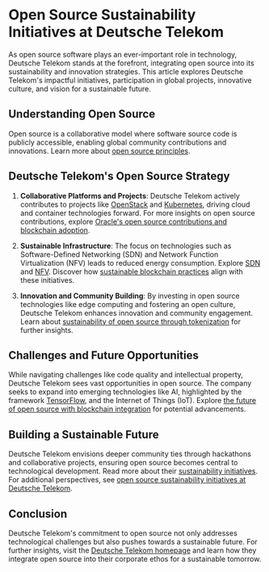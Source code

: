 # Open Source Sustainability Initiatives at Deutsche Telekom

As open source software plays an ever-important role in technology, Deutsche Telekom stands at the forefront, integrating open source into its sustainability and innovation strategies. This article explores Deutsche Telekom's impactful initiatives, participation in global projects, innovative culture, and vision for a sustainable future.

## Understanding Open Source

Open source is a collaborative model where software source code is publicly accessible, enabling global community contributions and innovations. Learn more about [open source principles](https://opensource.org/osd).

## Deutsche Telekom's Open Source Strategy

1. **Collaborative Platforms and Projects**: Deutsche Telekom actively contributes to projects like [OpenStack](https://www.openstack.org/) and [Kubernetes](https://kubernetes.io/), driving cloud and container technologies forward. For more insights on open source contributions, explore [Oracle's open source contributions and blockchain adoption](https://www.license-token.com/wiki/oracle-s-open-source-contributions-and-blockchain-adoption).

2. **Sustainable Infrastructure**: The focus on technologies such as Software-Defined Networking (SDN) and Network Function Virtualization (NFV) leads to reduced energy consumption. Explore [SDN](https://www.opennetworking.org/) and [NFV](https://www.etsi.org/technologies/nfv). Discover how [sustainable blockchain practices](https://www.license-token.com/wiki/sustainable-blockchain-practices) align with these initiatives.

3. **Innovation and Community Building**: By investing in open source technologies like edge computing and fostering an open culture, Deutsche Telekom enhances innovation and community engagement. Learn about [sustainability of open source through tokenization](https://www.license-token.com/wiki/sustainability-of-open-source-through-tokenization) for further insights.

## Challenges and Future Opportunities

While navigating challenges like code quality and intellectual property, Deutsche Telekom sees vast opportunities in open source. The company seeks to expand into emerging technologies like AI, highlighted by the framework [TensorFlow](https://www.tensorflow.org/), and the Internet of Things (IoT). Explore [the future of open source with blockchain integration](https://www.license-token.com/wiki/the-future-of-open-source-with-blockchain-integration) for potential advancements.

## Building a Sustainable Future

Deutsche Telekom envisions deeper community ties through hackathons and collaborative projects, ensuring open source becomes central to technological development. Read more about their [sustainability initiatives](https://www.telekom.com/en/corporate-responsibility/sustainable-future). For additional perspectives, see [open source sustainability initiatives at Deutsche Telekom](https://www.license-token.com/wiki/open-source-sustainability-deutsche-telekom).

## Conclusion

Deutsche Telekom's commitment to open source not only addresses technological challenges but also pushes towards a sustainable future. For further insights, visit the [Deutsche Telekom homepage](https://www.telekom.com/en) and learn how they integrate open source into their corporate ethos for a sustainable tomorrow.